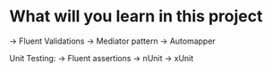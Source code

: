# What will you learn in this project
-> Fluent Validations
-> Mediator pattern
-> Automapper

Unit Testing:
-> Fluent assertions
-> nUnit
-> xUnit
